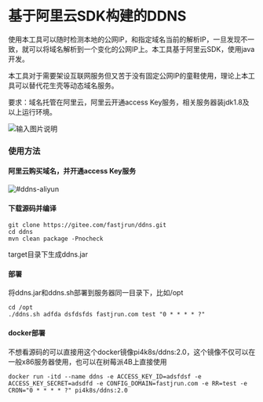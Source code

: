 # 基于阿里云SDK构建的DDNS

使用本工具可以随时检测本地的公网IP，和指定域名当前的解析IP，一旦发现不一致，就可以将域名解析到一个变化的公网IP上。本工具基于阿里云SDK，使用java开发。

本工具对于需要架设互联网服务但又苦于没有固定公网IP的童鞋使用，理论上本工具可以替代花生壳等动态域名服务。

要求：域名托管在阿里云，阿里云开通access Key服务，相关服务器装jdk1.8及以上运行环境。

![输入图片说明](http://git.oschina.net/uploads/images/2016/0911/200431_2ec8abf9_639443.png "概念和设计思路")  


### 使用方法
#### 阿里云购买域名，并开通access Key服务
![#ddns-aliyun](http://git.oschina.net/uploads/images/2016/0911/200351_e8e22925_639443.png "如何开通access Key服务")  

#### 下载源码并编译
```
git clone https://gitee.com/fastjrun/ddns.git
cd ddns
mvn clean package -Pnocheck
```
target目录下生成ddns.jar
#### 部署
将ddns.jar和ddns.sh部署到服务器同一目录下，比如/opt
```
cd /opt
./ddns.sh adfda dsfdsfds fastjrun.com test "0 * * * * ?"
```
#### docker部署
不想看源码的可以直接用这个docker镜像pi4k8s/ddns:2.0，这个镜像不仅可以在一般x86服务器使用，也可以在树莓派4B上直接使用
```
docker run -itd --name ddns -e ACCESS_KEY_ID=adsfdsf -e ACCESS_KEY_SECRET=adsdfd -e CONFIG_DOMAIN=fastjrun.com -e RR=test -e CRON="0 * * * * ?" pi4k8s/ddns:2.0
```


